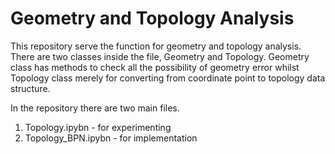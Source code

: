 # Geometry and Topology Analysis

This repository serve the function for geometry and topology analysis. There are two classes inside the file, Geometry and Topology. 
Geometry class has methods to check all the possibility of geometry error whilst Topology class merely for converting from coordinate point to topology data structure.

In the repository there are two main files.
1. Topology.ipybn - for experimenting 
2. Topology_BPN.ipybn - for implementation